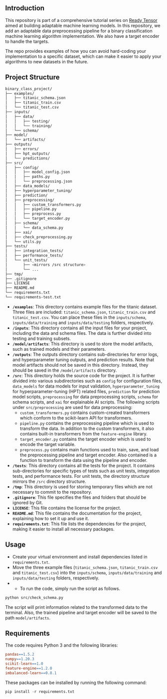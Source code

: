 ## Introduction

This repository is part of a comprehensive tutorial series on [Ready Tensor](https://docs.readytensor.ai/category/creating-adaptable-ml-models) aimed at building adaptable machine learning models. In this repository, we add an adaptable data preprocessing pipeline for a binary classification machine learning algorithm implementation. We also have a target encoder to handle the targets.

The repo provides examples of how you can avoid hard-coding your implementation to a specific dataset, which can make it easier to apply your algorithms to new datasets in the future.

## Project Structure

```bash
binary_class_project/
├── examples/
│   ├── titanic_schema.json
│   ├── titanic_train.csv
│   └── titanic_test.csv
├── inputs/
│   ├── data/
│   │   ├── testing/
│   │   └── training/
│   └── schema/
├── model/
│   └── artifacts/
├── outputs/
│   ├── errors/
│   ├── hpt_outputs/
│   └── predictions/
├── src/
│   ├── config/
│   │   ├── model_config.json
│   │   ├── paths.py
│   │   └── preprocessing.json
│   ├── data_models/
│   ├── hyperparameter_tuning/
│   ├── prediction/
│   ├── preprocessing/
│   │   ├── custom_transformers.py
│   │   ├── pipeline.py
│   │   ├── preprocess.py
│   │   └── target_encoder.py
│   ├── schema/
│   │   └── data_schema.py
│   ├── xai/
│   ├── check_preprocessing.py
│   └── utils.py
├── tests/
│   ├── integration_tests/
│   ├── performance_tests/
│   └── unit_tests/
│       ├── <mirrors /src structure>
│       └── ...
├── tmp/
├── .gitignore
├── LICENSE
├── README.md
└── requirements.txt
└── requirements-test.txt
```

- **`/examples`**: This directory contains example files for the titanic dataset. Three files are included: `titanic_schema.json`, `titanic_train.csv` and `titanic_test.csv`. You can place these files in the `inputs/schema`, `inputs/data/training` and `inputs/data/testing` folders, respectively.
- **`/inputs`**: This directory contains all the input files for your project, including the data and schema files. The data is further divided into testing and training subsets.
- **`/model/artifacts`**: This directory is used to store the model artifacts, such as trained models and their parameters.
- **`/outputs`**: The outputs directory contains sub-directories for error logs, and hyperparameter tuning outputs, and prediction results. Note that model artifacts should not be saved in this directory. Instead, they should be saved in the `/model/artifacts` directory.
- **`/src`**: This directory holds the source code for the project. It is further divided into various subdirectories such as `config` for configuration files, `data_models` for data models for input validation, `hyperparameter_tuning` for hyperparameter-tuning (HPT) related files, `prediction` for prediction model scripts, `preprocessing` for data preprocessing scripts, `schema` for schema scripts, and `xai` for explainable AI scripts. The following scripts under `src/preprocessing` are used for data preprocessing:
  - `custom_transformers.py` contains custom-created transformers which conform to the scikit-learn API for transformers.
  - `pipeline.py` contains the preprocessing pipeline which is used to transform the data. In addition to the custom transformers, it also contains built-in transformers from the `feature-engine` library.
  - `target_encoder.py` contains the target encoder which is used to encode the target variable.
  - `preprocess.py` contains main functions used to train, save, and load the preprocessing pipeline and target encoder. Also contained is a function to transform the data using the pipeline and encoder.
- **`/tests`**: This directory contains all the tests for the project. It contains sub-directories for specific types of tests such as unit tests, integration tests, and performance tests. For unit tests, the directory structure mirrors the `/src` directory structure.
- **`/tmp`**: This directory is used for storing temporary files which are not necessary to commit to the repository.
- **`.gitignore`**: This file specifies the files and folders that should be ignored by Git.
- **`LICENSE`**: This file contains the license for the project.
- **`README.md`**: This file contains the documentation for the project, explaining how to set it up and use it.
- **`requirements.txt`**: This file lists the dependencies for the project, making it easier to install all necessary packages.

## Usage

- Create your virtual environment and install dependencies listed in `requirements.txt`.
- Move the three example files (`titanic_schema.json`, `titanic_train.csv` and `titanic_test.csv`) into the `inputs/schema`, `inputs/data/training` and `inputs/data/testing` folders, respectively.
- - To run the code, simply run the script as follows.

```bash
python src/check_schema.py
```

The script will print information related to the transformed data to the terminal. Also, the trained pipeline and target encoder will be saved to the path `model/artifacts`.

## Requirements

The code requires Python 3 and the following libraries:

```makefile
pandas==1.5.2
numpy==1.20.3
scikit-learn==1.0
feature-engine==1.2.0
imbalanced-learn==0.8.1
```

These packages can be installed by running the following command:

```python
pip install -r requirements.txt
```
